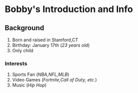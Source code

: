 # Bobby's Introduction and Info
## Background 
1. Born and raised in Stamford,CT
2. Birthday: January 17th (*23 years old*)
3. Only child
### Interests
1. Sports Fan (*NBA,NFL,MLB*)
2. Video Games (*Fortnite,Call of Duty, etc.*)
3. Music (*Hip Hop*)
